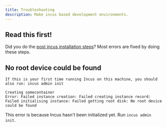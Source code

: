 ```yaml
---
title: Troubleshooting
description: Make incus based development environments.
---
```


## Read this first!

Did you do the [post incus installation steps](/guides/post-incus-install)? Most errors are fixed by doing these steps.

## No root device could be found

```
If this is your first time running Incus on this machine, you should also run: incus admin init

Creating somecontainer
Error: Failed instance creation: Failed creating instance record: Failed initialising instance: Failed getting root disk: No root device could be found

```

This error is because Incus hasn't been initialized yet. Run `incus admin init`.